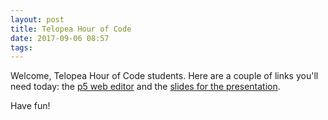 ```yaml
---
layout: post
title: Telopea Hour of Code
date: 2017-09-06 08:57
tags:
---
```


Welcome, Telopea Hour of Code students. Here are a couple of links you'll need
today: the [p5 web editor](https://alpha.editor.p5js.org/) and the [slides for
the presentation](/p5-hour-of-code/).

Have fun!
